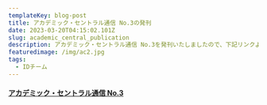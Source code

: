 ```yaml
---
templateKey: blog-post
title: アカデミック・セントラル通信 No.3の発刊
date: 2023-03-20T04:15:02.101Z
slug: academic_central_publication
description: アカデミック・セントラル通信 No.3を発刊いたしましたので、下記リンクよりご覧ください。
featuredimage: /img/ac2.jpg
tags:
  - IDチーム
---
```

#### [**アカデミック・セントラル通信 No.3**](https://ac.thers.ac.jp/files/acno.3.pdf)